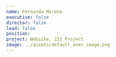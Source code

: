 ```yaml
---
name: Fernanda Moreno
executive: false
director: false
lead: false
position: 
project: Website, 211 Project
image: ../assets/default_exec_image.png
---
```

